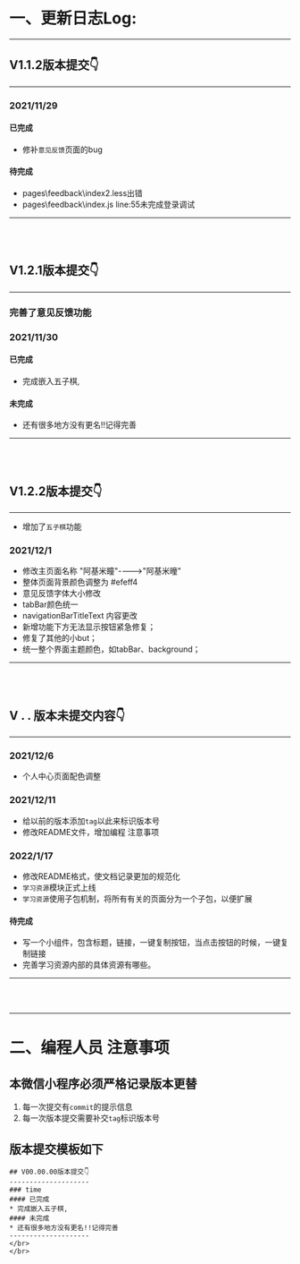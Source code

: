 

# 一、更新日志Log:
--------------------
## V1.1.2版本提交👇
--------------------
### 2021/11/29
#### 已完成
* 修补`意见反馈`页面的bug
#### 待完成
* pages\feedback\index2.less出错
* pages\feedback\index.js line:55未完成登录调试
--------------------
</br>
</br>

## V1.2.1版本提交👇
--------------------
### 完善了意见反馈功能
### 2021/11/30
#### 已完成
* 完成嵌入五子棋,
#### 未完成
* 还有很多地方没有更名!!记得完善
--------------------
</br>
</br>

## V1.2.2版本提交👇
--------------------
* 增加了`五子棋`功能
### 2021/12/1
* 修改主页面名称 "阿基米瞳"---->"阿基米曈"
* 整体页面背景颜色调整为 #efeff4
* 意见反馈字体大小修改
* tabBar颜色统一
* navigationBarTitleText 内容更改
* 新增功能下方无法显示按钮紧急修复；
* 修复了其他的小but；
* 统一整个界面主题颜色，如tabBar、background；
--------------------
</br>
</br>

## V . . 版本未提交内容👇
--------------------
### 2021/12/6
* 个人中心页面配色调整
### 2021/12/11
* 给以前的版本添加`tag`以此来标识版本号
* 修改README文件，增加编程 注意事项
### 2022/1/17
* 修改README格式，使文档记录更加的规范化
* `学习资源`模块正式上线
* `学习资源`使用子包机制，将所有有关的页面分为一个子包，以便扩展
#### 待完成
* 写一个小组件，包含标题，链接，一键复制按钮，当点击按钮的时候，一键复制链接
* 完善学习资源内部的具体资源有哪些。
--------------------
</br>
</br>

--------------------
# 二、编程人员 注意事项
## 本微信小程序必须严格记录版本更替
1. 每一次提交有`commit`的提示信息
2. 每一次版本提交需要补交`tag`标识版本号

## 版本提交模板如下
    ## V00.00.00版本提交👇
    --------------------
    ### time
    #### 已完成
    * 完成嵌入五子棋,
    #### 未完成
    * 还有很多地方没有更名!!记得完善
    --------------------
    </br>
    </br>
